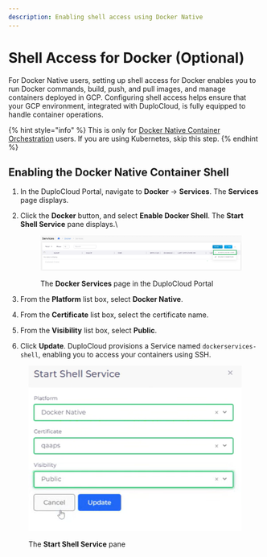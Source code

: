 ```yaml
---
description: Enabling shell access using Docker Native
---
```


# Shell Access for Docker (Optional)

For Docker Native users, setting up shell access for Docker enables you to run Docker commands, build, push, and pull images, and manage containers deployed in GCP. Configuring shell access helps ensure that your GCP environment, integrated with DuploCloud, is fully equipped to handle container operations.

{% hint style="info" %}
This is only for [Docker Native Container Orchestration](../../container-orchestrators/) users. If you are using Kubernetes, skip this step.
{% endhint %}

## Enabling the Docker Native Container Shell

1. In the DuploCloud Portal, navigate to **Docker** -> **Services**. The **Services** page displays.
2.  Click the **Docker** button, and select **Enable Docker Shell**. The **Start Shell Service** pane displays.\


    <div align="left"><figure><img src="../../.gitbook/assets/docker shell enable.png" alt=""><figcaption><p>The <strong>Docker Services</strong> page in the DuploCloud Portal</p></figcaption></figure></div>
3. From the **Platform** list box, select **Docker Native**.
4. From the **Certificate** list box, select the certificate name.
5. From the **Visibility** list box, select **Public**.&#x20;
6. Click **Update**. DuploCloud provisions a Service named `dockerservices-shell`, enabling you to access your containers using SSH.

<div align="left"><figure><img src="../../.gitbook/assets/AWS_Shell_Service.png" alt=""><figcaption><p>The <strong>Start Shell Service</strong> pane</p></figcaption></figure></div>
